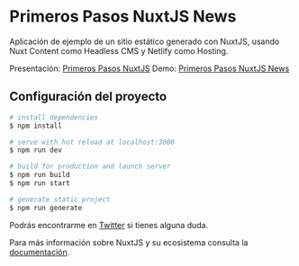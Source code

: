# Primeros Pasos NuxtJS News

Aplicación de ejemplo de un sitio estático generado con NuxtJS, usando Nuxt Content como Headless CMS y Netlify como Hosting.

Presentación: [Primeros Pasos NuxtJS](https://bit.ly/3B3bicg)
Demo: [Primeros Pasos NuxtJS News](https://primeros-pasos-nuxtjs-news.netlify.app)


## Configuración del proyecto

```bash
# install dependencies
$ npm install

# serve with hot reload at localhost:3000
$ npm run dev

# build for production and launch server
$ npm run build
$ npm run start

# generate static project
$ npm run generate
```

Podrás encontrarme en [Twitter](https://twitter.com/pablosirera) si tienes alguna duda.

Para más información sobre NuxtJS y su ecosistema consulta la [documentación](https://nuxtjs.org).
